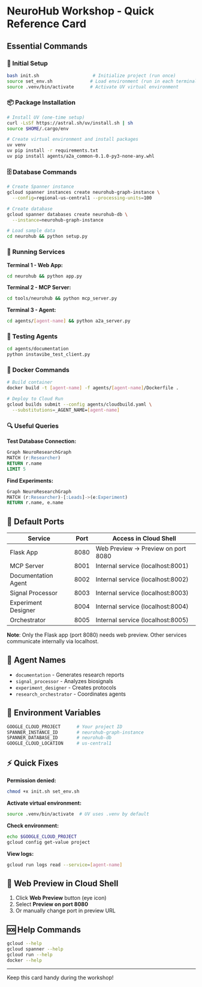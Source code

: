 # NeuroHub Workshop - Quick Reference Card

## Essential Commands

### 🚀 Initial Setup
```bash
bash init.sh                    # Initialize project (run once)
source set_env.sh              # Load environment (run in each terminal)
source .venv/bin/activate      # Activate UV virtual environment
```

### 📦 Package Installation
```bash
# Install UV (one-time setup)
curl -LsSf https://astral.sh/uv/install.sh | sh
source $HOME/.cargo/env

# Create virtual environment and install packages
uv venv
uv pip install -r requirements.txt
uv pip install agents/a2a_common-0.1.0-py3-none-any.whl
```

### 🗄️ Database Commands
```bash
# Create Spanner instance
gcloud spanner instances create neurohub-graph-instance \
  --config=regional-us-central1 --processing-units=100

# Create database
gcloud spanner databases create neurohub-db \
  --instance=neurohub-graph-instance

# Load sample data
cd neurohub && python setup.py
```

### 🏃 Running Services

**Terminal 1 - Web App:**
```bash
cd neurohub && python app.py
```

**Terminal 2 - MCP Server:**
```bash
cd tools/neurohub && python mcp_server.py
```

**Terminal 3 - Agent:**
```bash
cd agents/[agent-name] && python a2a_server.py
```

### 🧪 Testing Agents
```bash
cd agents/documentation
python instavibe_test_client.py
```

### 🐳 Docker Commands
```bash
# Build container
docker build -t [agent-name] -f agents/[agent-name]/Dockerfile .

# Deploy to Cloud Run
gcloud builds submit --config agents/cloudbuild.yaml \
  --substitutions=_AGENT_NAME=[agent-name]
```

### 🔍 Useful Queries

**Test Database Connection:**
```sql
Graph NeuroResearchGraph
MATCH (r:Researcher)
RETURN r.name
LIMIT 5
```

**Find Experiments:**
```sql
Graph NeuroResearchGraph
MATCH (r:Researcher)-[:Leads]->(e:Experiment)
RETURN r.name, e.name
```

## 📍 Default Ports

| Service | Port | Access in Cloud Shell |
|---------|------|----------------------|
| Flask App | 8080 | Web Preview → Preview on port 8080 |
| MCP Server | 8001 | Internal service (localhost:8001) |
| Documentation Agent | 8002 | Internal service (localhost:8002) |
| Signal Processor | 8003 | Internal service (localhost:8003) |
| Experiment Designer | 8004 | Internal service (localhost:8004) |
| Orchestrator | 8005 | Internal service (localhost:8005) |

**Note**: Only the Flask app (port 8080) needs web preview. Other services communicate internally via localhost.

## 🎯 Agent Names

- `documentation` - Generates research reports
- `signal_processor` - Analyzes biosignals
- `experiment_designer` - Creates protocols
- `research_orchestrator` - Coordinates agents

## 🔧 Environment Variables

```bash
GOOGLE_CLOUD_PROJECT      # Your project ID
SPANNER_INSTANCE_ID       # neurohub-graph-instance
SPANNER_DATABASE_ID       # neurohub-db
GOOGLE_CLOUD_LOCATION     # us-central1
```

## ⚡ Quick Fixes

**Permission denied:**
```bash
chmod +x init.sh set_env.sh
```

**Activate virtual environment:**
```bash
source .venv/bin/activate  # UV uses .venv by default
```

**Check environment:**
```bash
echo $GOOGLE_CLOUD_PROJECT
gcloud config get-value project
```

**View logs:**
```bash
gcloud run logs read --service=[agent-name]
```

## 📱 Web Preview in Cloud Shell

1. Click **Web Preview** button (eye icon)
2. Select **Preview on port 8080**
3. Or manually change port in preview URL

## 🆘 Help Commands

```bash
gcloud --help
gcloud spanner --help
gcloud run --help
docker --help
```

---
Keep this card handy during the workshop!